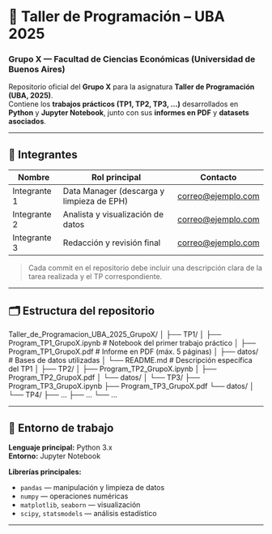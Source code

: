 # 🧠 Taller de Programación – UBA 2025  
### Grupo X — Facultad de Ciencias Económicas (Universidad de Buenos Aires)

Repositorio oficial del **Grupo X** para la asignatura **Taller de Programación (UBA, 2025)**.  
Contiene los **trabajos prácticos (TP1, TP2, TP3, …)** desarrollados en **Python** y **Jupyter Notebook**, junto con sus **informes en PDF** y **datasets asociados**.

---

## 👥 Integrantes
| Nombre | Rol principal | Contacto |
|---------|----------------|-----------|
| Integrante 1 | Data Manager (descarga y limpieza de EPH) | correo@ejemplo.com |
| Integrante 2 | Analista y visualización de datos | correo@ejemplo.com |
| Integrante 3 | Redacción y revisión final | correo@ejemplo.com |

> Cada commit en el repositorio debe incluir una descripción clara de la tarea realizada y el TP correspondiente.

---

## 🗂️ Estructura del repositorio

Taller_de_Programacion_UBA_2025_GrupoX/
│
├── TP1/
│ ├── Program_TP1_GrupoX.ipynb # Notebook del primer trabajo práctico
│ ├── Program_TP1_GrupoX.pdf # Informe en PDF (máx. 5 páginas)
│ ├── datos/ # Bases de datos utilizadas
│ └── README.md # Descripción específica del TP1
│
├── TP2/
│ ├── Program_TP2_GrupoX.ipynb
│ ├── Program_TP2_GrupoX.pdf
│ └── datos/
│
└── TP3/
├── Program_TP3_GrupoX.ipynb
├── Program_TP3_GrupoX.pdf
└── datos/
│
└── TP4/
├── ...
├── ...
└── ...

---

## 🧩 Entorno de trabajo

**Lenguaje principal:** Python 3.x  
**Entorno:** Jupyter Notebook  

**Librerías principales:**
- `pandas` — manipulación y limpieza de datos  
- `numpy` — operaciones numéricas  
- `matplotlib`, `seaborn` — visualización  
- `scipy`, `statsmodels` — análisis estadístico

---
